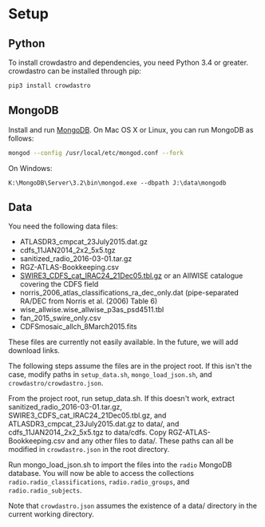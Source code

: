 # Setup

## Python

To install crowdastro and dependencies, you need Python 3.4 or greater.
crowdastro can be installed through pip:

```bash
pip3 install crowdastro
```

## MongoDB

Install and run [MongoDB](https://docs.mongodb.com/manual/installation/). On Mac OS X or Linux, you can run MongoDB as follows:

```bash
mongod --config /usr/local/etc/mongod.conf --fork
```

On Windows:
```batch
K:\MongoDB\Server\3.2\bin\mongod.exe --dbpath J:\data\mongodb
```

## Data

You need the following data files:

- ATLASDR3_cmpcat_23July2015.dat.gz
- cdfs_11JAN2014_2x2_5x5.tgz
- sanitized_radio_2016-03-01.tar.gz
- RGZ-ATLAS-Bookkeeping.csv
- [SWIRE3_CDFS_cat_IRAC24_21Dec05.tbl.gz](http://swire.ipac.caltech.edu/swire/astronomers/data/SWIRE3_CDFS_cat_IRAC24_21Dec05.tbl.gz) or an AllWISE catalogue covering the CDFS field
- norris_2006_atlas_classifications_ra_dec_only.dat (pipe-separated RA/DEC from Norris et al. (2006) Table 6)
- wise_allwise.wise_allwise_p3as_psd4511.tbl
- fan_2015_swire_only.csv
- CDFSmosaic_allch_8March2015.fits

These files are currently not easily available. In the future, we will add download links.

The following steps assume the files are in the project root. If this isn't the case, modify paths in `setup_data.sh`, `mongo_load_json.sh`, and `crowdastro/crowdastro.json`.

From the project root, run setup_data.sh. If this doesn't work, extract sanitized_radio_2016-03-01.tar.gz, SWIRE3_CDFS_cat_IRAC24_21Dec05.tbl.gz, and ATLASDR3_cmpcat_23July2015.dat.gz to data/, and cdfs_11JAN2014_2x2_5x5.tgz to data/cdfs. Copy RGZ-ATLAS-Bookkeeping.csv and any other files to data/. These paths can all be modified in `crowdastro.json` in the root directory.

Run mongo_load_json.sh to import the files into the `radio` MongoDB database. You will now be able to access the collections `radio.radio_classifications`, `radio.radio_groups`, and `radio.radio_subjects`.

Note that `crowdastro.json` assumes the existence of a data/ directory in the current working directory.
